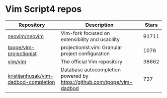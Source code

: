 # Vim Script4 repos

| Repository                                                                                      | Description                                                              | Stars |
| ----------------------------------------------------------------------------------------------- | ------------------------------------------------------------------------ | ----- |
| [neovim/neovim](https://github.com/neovim/neovim)                                               | Vim-fork focused on extensibility and usability                          | 91711 |
| [tpope/vim-projectionist](https://github.com/tpope/vim-projectionist)                           | projectionist.vim: Granular project configuration                        | 1076  |
| [vim/vim](https://github.com/vim/vim)                                                           | The official Vim repository                                              | 38662 |
| [kristijanhusak/vim-dadbod-completion](https://github.com/kristijanhusak/vim-dadbod-completion) | Database autocompletion powered by <https://github.com/tpope/vim-dadbod> | 737   |

